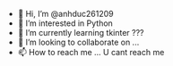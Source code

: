 - 👋 Hi, I’m @anhduc261209
- 👀 I’m interested in Python
- 🌱 I’m currently learning tkinter ???
- 💞️ I’m looking to collaborate on ...
- 📫 How to reach me ... U cant reach me

<!---
anhduc261209/anhduc261209 is a ✨ special ✨ repository because its `README.md` (this file) appears on your GitHub profile.
You can click the Preview link to take a look at your changes.
--->
